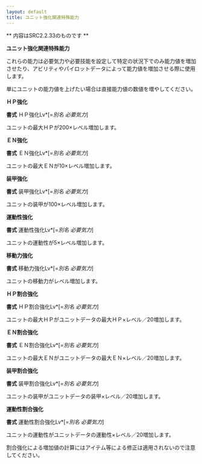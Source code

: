 ```yaml
---
layout: default
title: ユニット強化関連特殊能力
---
```

** 内容はSRC2.2.33のものです **

**ユニット強化関連特殊能力**

これらの能力は必要気力や必要技能を設定して特定の状況下でのみ能力値を増加させたり、アビリティやパイロットデータによって能力値を増加させる際に使用します。

単にユニットの能力値を上げたい場合は直接能力値の数値を増やしてください。

**ＨＰ強化**

**書式** ＨＰ強化Lv\*[=*別名 必要気力*]

ユニットの最大ＨＰが200×レベル増加します。

**ＥＮ強化**

**書式** ＥＮ強化Lv\*[=*別名 必要気力*]

ユニットの最大ＥＮが10×レベル増加します。

**装甲強化**

**書式** 装甲強化Lv\*[=*別名 必要気力*]

ユニットの装甲が100×レベル増加します。

**運動性強化**

**書式** 運動性強化Lv\*[=*別名 必要気力*]

ユニットの運動性が5×レベル増加します。

**移動力強化**

**書式** 移動力強化Lv\*[=*別名 必要気力*]

ユニットの移動力がレベル増加します。

**ＨＰ割合強化**

**書式** ＨＰ割合強化Lv\*[=*別名 必要気力*]

ユニットの最大ＨＰがユニットデータの最大ＨＰ×レベル／20増加します。

**ＥＮ割合強化**

**書式** ＥＮ割合強化Lv\*[=*別名 必要気力*]

ユニットの最大ＥＮがユニットデータの最大ＥＮ×レベル／20増加します。

**装甲割合強化**

**書式** 装甲割合強化Lv\*[=*別名 必要気力*]

ユニットの装甲がユニットデータの装甲×レベル／20増加します。

**運動性割合強化**

**書式** 運動性割合強化Lv\*[=*別名 必要気力*]

ユニットの運動性がユニットデータの運動性×レベル／20増加します。

割合強化による増加値の計算にはアイテム等による修正は適用されないので注意してください。
